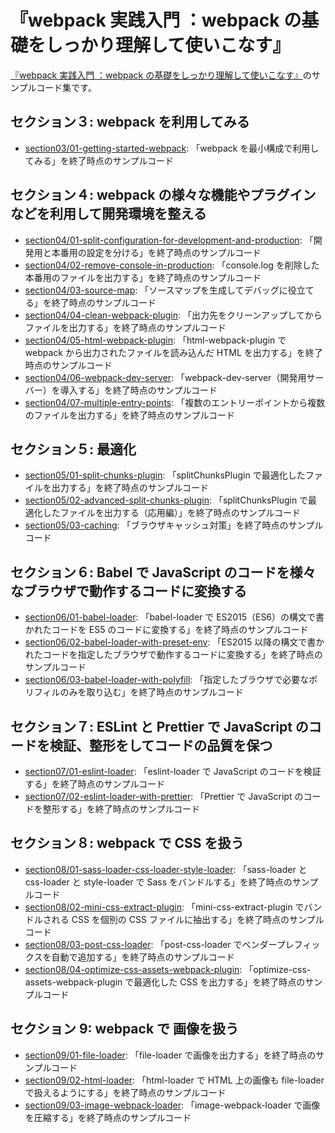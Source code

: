 # 『webpack 実践入門 ：webpack の基礎をしっかり理解して使いこなす』

[『webpack 実践入門 ：webpack の基礎をしっかり理解して使いこなす』](https://www.udemy.com/course/practical-webpack/?referralCode=94EA58EA414D2694A1BB)のサンプルコード集です。

## セクション３: webpack を利用してみる

- [section03/01-getting-started-webpack](https://github.com/hira777/udemy-practical-webpack/tree/master/section03/01-getting-started-webpack): 「webpack を最小構成で利用してみる」を終了時点のサンプルコード

## セクション４: webpack の様々な機能やプラグインなどを利用して開発環境を整える

- [section04/01-split-configuration-for-development-and-production](https://github.com/hira777/udemy-practical-webpack/tree/master/section04/01-split-configuration-for-development-and-production): 「開発用と本番用の設定を分ける」を終了時点のサンプルコード
- [section04/02-remove-console-in-production](https://github.com/hira777/udemy-practical-webpack/tree/master/section04/02-remove-console-in-production): 「console.log を削除した本番用のファイルを出力する」を終了時点のサンプルコード
- [section04/03-source-map](https://github.com/hira777/udemy-practical-webpack/tree/master/section04/03-source-map): 「ソースマップを生成してデバッグに役立てる」を終了時点のサンプルコード
- [section04/04-clean-webpack-plugin](https://github.com/hira777/udemy-practical-webpack/tree/master/section04/04-clean-webpack-plugin): 「出力先をクリーンアップしてからファイルを出力する」を終了時点のサンプルコード
- [section04/05-html-webpack-plugin](https://github.com/hira777/udemy-practical-webpack/tree/master/section04/05-html-webpack-plugin): 「html-webpack-plugin で webpack から出力されたファイルを読み込んだ HTML を出力する」を終了時点のサンプルコード
- [section04/06-webpack-dev-server](https://github.com/hira777/udemy-practical-webpack/tree/master/section04/06-webpack-dev-server): 「webpack-dev-server（開発用サーバー）を導入する」を終了時点のサンプルコード
- [section04/07-multiple-entry-points](https://github.com/hira777/udemy-practical-webpack/tree/master/section04/07-multiple-entry-points): 「複数のエントリーポイントから複数のファイルを出力する」を終了時点のサンプルコード

## セクション５: 最適化

- [section05/01-split-chunks-plugin](https://github.com/hira777/udemy-practical-webpack/tree/master/section05/01-split-chunks-plugin): 「splitChunksPlugin で最適化したファイルを出力する」を終了時点のサンプルコード
- [section05/02-advanced-split-chunks-plugin](https://github.com/hira777/udemy-practical-webpack/tree/master/section05/02-advanced-split-chunks-plugin): 「splitChunksPlugin で最適化したファイルを出力する（応用編）」を終了時点のサンプルコード
- [section05/03-caching](https://github.com/hira777/udemy-practical-webpack/tree/master/section05/03-caching): 「ブラウザキャッシュ対策」を終了時点のサンプルコード

## セクション６: Babel で JavaScript のコードを様々なブラウザで動作するコードに変換する

- [section06/01-babel-loader](https://github.com/hira777/udemy-practical-webpack/tree/master/section06/01-babel-loader): 「babel-loader で ES2015（ES6）の構文で書かれたコードを ES5 のコードに変換する」を終了時点のサンプルコード
- [section06/02-babel-loader-with-preset-env](https://github.com/hira777/udemy-practical-webpack/tree/master/section06/02-babel-loader-with-preset-env): 「ES2015 以降の構文で書かれたコードを指定したブラウザで動作するコードに変換する」を終了時点のサンプルコード
- [section06/03-babel-loader-with-polyfill](https://github.com/hira777/udemy-practical-webpack/tree/master/section06/03-babel-loader-with-polyfill): 「指定したブラウザで必要なポリフィルのみを取り込む」を終了時点のサンプルコード

## セクション７: ESLint と Prettier で JavaScript のコードを検証、整形をしてコードの品質を保つ

- [section07/01-eslint-loader](https://github.com/hira777/udemy-practical-webpack/tree/master/section07/01-eslint-loader): 「eslint-loader で JavaScript のコードを検証する」を終了時点のサンプルコード
- [section07/02-eslint-loader-with-prettier](https://github.com/hira777/udemy-practical-webpack/tree/master/section07/02-eslint-loader-with-prettier): 「Prettier で JavaScript のコードを整形する」を終了時点のサンプルコード

## セクション８: webpack で CSS を扱う

- [section08/01-sass-loader-css-loader-style-loader](https://github.com/hira777/udemy-practical-webpack/tree/master/section08/01-sass-loader-css-loader-style-loader): 「sass-loader と css-loader と style-loader で Sass をバンドルする」を終了時点のサンプルコード
- [section08/02-mini-css-extract-plugin](https://github.com/hira777/udemy-practical-webpack/tree/master/section08/02-mini-css-extract-plugin): 「mini-css-extract-plugin でバンドルされる CSS を個別の CSS ファイルに抽出する」を終了時点のサンプルコード
- [section08/03-post-css-loader](https://github.com/hira777/udemy-practical-webpack/tree/master/section08/03-post-css-loader): 「post-css-loader でベンダープレフィックスを自動で追加する」を終了時点のサンプルコード
- [section08/04-optimize-css-assets-webpack-plugin](https://github.com/hira777/udemy-practical-webpack/tree/master/section08/04-optimize-css-assets-webpack-plugin): 「optimize-css-assets-webpack-plugin で最適化した CSS を出力する」を終了時点のサンプルコード

## セクション 9: webpack で 画像を扱う

- [section09/01-file-loader](https://github.com/hira777/udemy-practical-webpack/tree/master/section09/01-file-loader): 「file-loader で画像を出力する」を終了時点のサンプルコード
- [section09/02-html-loader](https://github.com/hira777/udemy-practical-webpack/tree/master/section09/02-html-loader): 「html-loader で HTML 上の画像も file-loader で扱えるようにする」を終了時点のサンプルコード
- [section09/03-image-webpack-loader](https://github.com/hira777/udemy-practical-webpack/tree/master/section09/03-image-webpack-loader): 「image-webpack-loader で画像を圧縮する」を終了時点のサンプルコード
